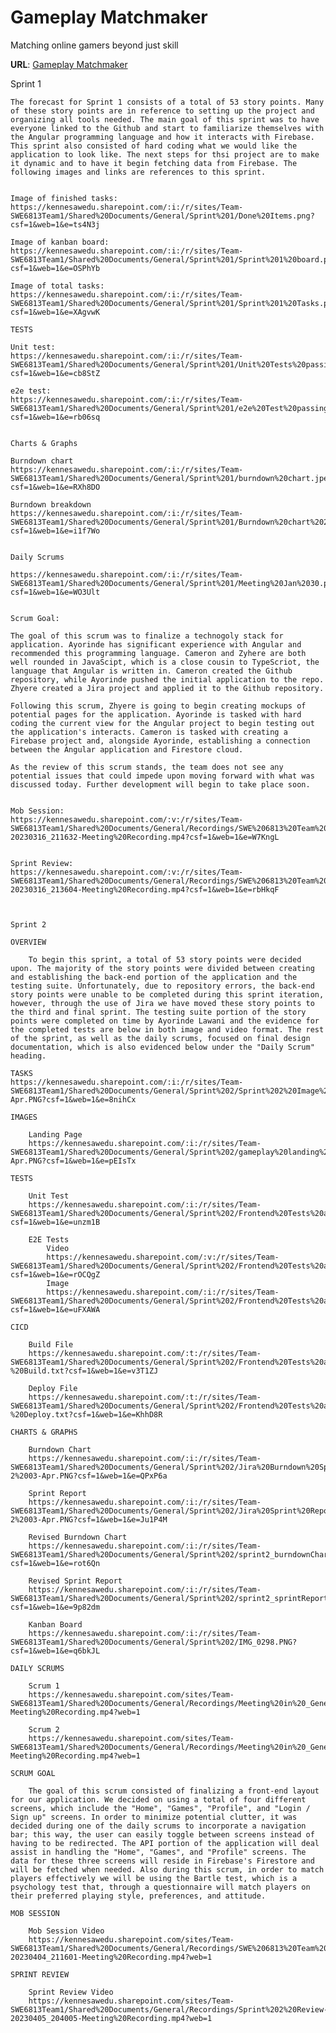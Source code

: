 # Gameplay Matchmaker
Matching online gamers beyond just skill

**URL**: [Gameplay Matchmaker](https://game-play.azurewebsites.net)

Sprint 1

    The forecast for Sprint 1 consists of a total of 53 story points. Many of these story points are in reference to setting up the project and organizing all tools needed. The main goal of this sprint was to have everyone linked to the Github and start to familiarize themselves with the Angular programming language and how it interacts with Firebase. This sprint also consisted of hard coding what we would like the application to look like. The next steps for thsi project are to make it dynamic and to have it begin fetching data from Firebase. The following images and links are references to this sprint. 


    Image of finished tasks:
    https://kennesawedu.sharepoint.com/:i:/r/sites/Team-SWE6813Team1/Shared%20Documents/General/Sprint%201/Done%20Items.png?csf=1&web=1&e=ts4N3j

    Image of kanban board:
    https://kennesawedu.sharepoint.com/:i:/r/sites/Team-SWE6813Team1/Shared%20Documents/General/Sprint%201/Sprint%201%20board.png?csf=1&web=1&e=OSPhYb

    Image of total tasks:
    https://kennesawedu.sharepoint.com/:i:/r/sites/Team-SWE6813Team1/Shared%20Documents/General/Sprint%201/Sprint%201%20Tasks.png?csf=1&web=1&e=XAgvwK

    TESTS

    Unit test:
    https://kennesawedu.sharepoint.com/:i:/r/sites/Team-SWE6813Team1/Shared%20Documents/General/Sprint%201/Unit%20Tests%20passing.PNG?csf=1&web=1&e=cb8StZ

    e2e test:
    https://kennesawedu.sharepoint.com/:i:/r/sites/Team-SWE6813Team1/Shared%20Documents/General/Sprint%201/e2e%20Test%20passing.PNG?csf=1&web=1&e=rb06sq


    Charts & Graphs

    Burndown chart 
    https://kennesawedu.sharepoint.com/:i:/r/sites/Team-SWE6813Team1/Shared%20Documents/General/Sprint%201/burndown%20chart.jpeg?csf=1&web=1&e=RXh8DO

    Burndown breakdown
    https://kennesawedu.sharepoint.com/:i:/r/sites/Team-SWE6813Team1/Shared%20Documents/General/Sprint%201/Burndown%20chart%202.jpeg?csf=1&web=1&e=i1f7Wo


    Daily Scrums

    https://kennesawedu.sharepoint.com/:i:/r/sites/Team-SWE6813Team1/Shared%20Documents/General/Sprint%201/Meeting%20Jan%2030.png?csf=1&web=1&e=WO3Ult


    Scrum Goal:

    The goal of this scrum was to finalize a technogoly stack for application. Ayorinde has significant experience with Angular and recommended this programming language. Cameron and Zyhere are both well rounded in JavaScipt, which is a close cousin to TypeScriot, the language that Angular is written in. Cameron created the Github repository, while Ayorinde pushed the initial application to the repo. Zhyere created a Jira project and applied it to the Github repository. 
    
    Following this scrum, Zhyere is going to begin creating mockups of potential pages for the application. Ayorinde is tasked with hard coding the current view for the Angular project to begin testing out the application's interacts. Cameron is tasked with creating a Firebase project and, alongside Ayorinde, establishing a connection between the Angular application and Firestore cloud. 

    As the review of this scrum stands, the team does not see any potential issues that could impede upon moving forward with what was discussed today. Further development will begin to take place soon. 


    Mob Session:
    https://kennesawedu.sharepoint.com/:v:/r/sites/Team-SWE6813Team1/Shared%20Documents/General/Recordings/SWE%206813%20Team%201%20Meeting-20230316_211632-Meeting%20Recording.mp4?csf=1&web=1&e=W7KngL


    Sprint Review:
    https://kennesawedu.sharepoint.com/:v:/r/sites/Team-SWE6813Team1/Shared%20Documents/General/Recordings/SWE%206813%20Team%201%20Meeting-20230316_213604-Meeting%20Recording.mp4?csf=1&web=1&e=rbHkqF



    Sprint 2

    OVERVIEW

        To begin this sprint, a total of 53 story points were decided upon. The majority of the story points were divided between creating and establishing the back-end portion of the application and the testing suite. Unfortunately, due to repository errors, the back-end story points were unable to be completed during this sprint iteration, however, through the use of Jira we have moved these story points to the third and final sprint. The testing suite portion of the story points were completed on time by Ayorinde Lawani and the evidence for the completed tests are below in both image and video format. The rest of the sprint, as well as the daily scrums, focused on final design documentation, which is also evidenced below under the "Daily Scrum" heading. 

    TASKS
    https://kennesawedu.sharepoint.com/:i:/r/sites/Team-SWE6813Team1/Shared%20Documents/General/Sprint%202/Sprint%202%20Image%2005-Apr.PNG?csf=1&web=1&e=8nihCx

    IMAGES

        Landing Page
        https://kennesawedu.sharepoint.com/:i:/r/sites/Team-SWE6813Team1/Shared%20Documents/General/Sprint%202/gameplay%20landing%20page%2003-Apr.PNG?csf=1&web=1&e=pEIsTx

    TESTS

        Unit Test
        https://kennesawedu.sharepoint.com/:i:/r/sites/Team-SWE6813Team1/Shared%20Documents/General/Sprint%202/Frontend%20Tests%20and%20CICD/20%20Unit%20Tests%20Passing.PNG?csf=1&web=1&e=unzm1B

        E2E Tests
            Video
            https://kennesawedu.sharepoint.com/:v:/r/sites/Team-SWE6813Team1/Shared%20Documents/General/Sprint%202/Frontend%20Tests%20and%20CICD/2%20E2E%20Tests%20Passing.mp4?csf=1&web=1&e=rOCQgZ
            Image
            https://kennesawedu.sharepoint.com/:i:/r/sites/Team-SWE6813Team1/Shared%20Documents/General/Sprint%202/Frontend%20Tests%20and%20CICD/2%20E2E%20Tests%20Passing.PNG?csf=1&web=1&e=uFXAWA

    CICD

        Build File
        https://kennesawedu.sharepoint.com/:t:/r/sites/Team-SWE6813Team1/Shared%20Documents/General/Sprint%202/Frontend%20Tests%20and%20CICD/Github%20Actions%20Raw%20Log%20-%20Build.txt?csf=1&web=1&e=v3T1ZJ

        Deploy File
        https://kennesawedu.sharepoint.com/:t:/r/sites/Team-SWE6813Team1/Shared%20Documents/General/Sprint%202/Frontend%20Tests%20and%20CICD/Github%20Actions%20Raw%20Log%20-%20Deploy.txt?csf=1&web=1&e=KhhD8R

    CHARTS & GRAPHS

        Burndown Chart
        https://kennesawedu.sharepoint.com/:i:/r/sites/Team-SWE6813Team1/Shared%20Documents/General/Sprint%202/Jira%20Burndown%20Sprint-2%2003-Apr.PNG?csf=1&web=1&e=QPxP6a

        Sprint Report
        https://kennesawedu.sharepoint.com/:i:/r/sites/Team-SWE6813Team1/Shared%20Documents/General/Sprint%202/Jira%20Sprint%20Report%20Sprint-2%2003-Apr.PNG?csf=1&web=1&e=Ju1P4M

        Revised Burndown Chart
        https://kennesawedu.sharepoint.com/:i:/r/sites/Team-SWE6813Team1/Shared%20Documents/General/Sprint%202/sprint2_burndownChart.png?csf=1&web=1&e=rot6Qn

        Revised Sprint Report
        https://kennesawedu.sharepoint.com/:i:/r/sites/Team-SWE6813Team1/Shared%20Documents/General/Sprint%202/sprint2_sprintReport.png?csf=1&web=1&e=9p82dm

        Kanban Board
        https://kennesawedu.sharepoint.com/:i:/r/sites/Team-SWE6813Team1/Shared%20Documents/General/Sprint%202/IMG_0298.PNG?csf=1&web=1&e=q6bkJL

    DAILY SCRUMS

        Scrum 1
        https://kennesawedu.sharepoint.com/sites/Team-SWE6813Team1/Shared%20Documents/General/Recordings/Meeting%20in%20_General_-20230329_203502-Meeting%20Recording.mp4?web=1

        Scrum 2
        https://kennesawedu.sharepoint.com/sites/Team-SWE6813Team1/Shared%20Documents/General/Recordings/Meeting%20in%20_General_-20230329_203939-Meeting%20Recording.mp4?web=1

    SCRUM GOAL

        The goal of this scrum consisted of finalizing a front-end layout for our application. We decided on using a total of four different screens, which include the "Home", "Games", "Profile", and "Login / Sign up" screens. In order to minimize potential clutter, it was decided during one of the daily scrums to incorporate a navigation bar; this way, the user can easily toggle between screens instead of having to be redirected. The API portion of the application will deal assist in handling the "Home", "Games", and "Profile" screens. The data for these three screens will reside in Firebase's Firestore and will be fetched when needed. Also during this scrum, in order to match players effectively we will be using the Bartle test, which is a psychology test that, through a questionnaire will match players on their preferred playing style, preferences, and attitude. 

    MOB SESSION

        Mob Session Video
        https://kennesawedu.sharepoint.com/sites/Team-SWE6813Team1/Shared%20Documents/General/Recordings/SWE%206813%20Team%201%20Meeting-20230404_211601-Meeting%20Recording.mp4?web=1

    SPRINT REVIEW

        Sprint Review Video
        https://kennesawedu.sharepoint.com/sites/Team-SWE6813Team1/Shared%20Documents/General/Recordings/Sprint%202%20Review-20230405_204005-Meeting%20Recording.mp4?web=1

